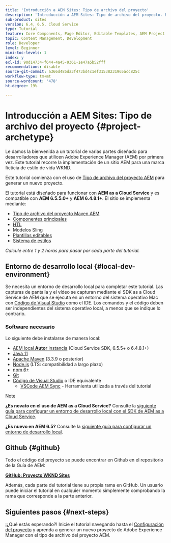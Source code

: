 ```yaml
---
title: 'Introducción a AEM Sites: Tipo de archivo del proyecto'
description: 'Introducción a AEM Sites: Tipo de archivo del proyecto. El tutorial de WKND es un tutorial de varias partes diseñado para desarrolladores que no han llegado a Adobe Experience Manager. El tutorial recorre la implementación de un sitio AEM para una marca ficticia de estilo de vida, la WKND. El tutorial cubre temas fundamentales como la configuración del proyecto, los arquetipos de maven, los componentes principales, las plantillas editables, las bibliotecas de cliente y el desarrollo de componentes.'
sub-product: sites
version: 6.4, 6.5, Cloud Service
type: Tutorial
feature: Core Components, Page Editor, Editable Templates, AEM Project Archetype
topic: Content Management, Development
role: Developer
level: Beginner
mini-toc-levels: 1
index: y
exl-id: 90d14734-f644-4a45-9361-1e47a5b52fff
recommendations: disable
source-git-commit: a366d485da3f473bd4c1ef31538231965acc825c
workflow-type: tm+mt
source-wordcount: '478'
ht-degree: 19%

---
```


# Introducción a AEM Sites: Tipo de archivo del proyecto {#project-archetype}

Le damos la bienvenida a un tutorial de varias partes diseñado para desarrolladores que utilicen Adobe Experience Manager (AEM) por primera vez. Este tutorial recorre la implementación de un sitio AEM para una marca ficticia de estilo de vida WKND.

Este tutorial comienza con el uso de [Tipo de archivo del proyecto AEM](https://experienceleague.adobe.com/docs/experience-manager-core-components/using/developing/archetype/overview.html) para generar un nuevo proyecto.

El tutorial está diseñado para funcionar con **AEM as a Cloud Service** y es compatible con **AEM 6.5.5.0+** y **AEM 6.4.8.1+**. El sitio se implementa mediante:

* [Tipo de archivo del proyecto Maven AEM](https://experienceleague.adobe.com/docs/experience-manager-core-components/using/developing/archetype/overview.html)
* [Componentes principales](https://experienceleague.adobe.com/docs/experience-manager-core-components/using/introduction.html?lang=es)
* [HTL](https://experienceleague.adobe.com/docs/experience-manager-htl/using/getting-started/getting-started.html)
* Modelos Sling
* [Plantillas editables](https://experienceleague.adobe.com/docs/experience-manager-learn/sites/page-authoring/template-editor-feature-video-use.html?lang=es)
* [Sistema de estilos](https://experienceleague.adobe.com/docs/experience-manager-learn/sites/page-authoring/style-system-feature-video-use.html)

*Calcule entre 1 y 2 horas para pasar por cada parte del tutorial.*

## Entorno de desarrollo local {#local-dev-environment}

Se necesita un entorno de desarrollo local para completar este tutorial. Las capturas de pantalla y el vídeo se capturan mediante el SDK as a Cloud Service de AEM que se ejecuta en un entorno del sistema operativo Mac con [Código de Visual Studio](https://code.visualstudio.com/) como el IDE. Los comandos y el código deben ser independientes del sistema operativo local, a menos que se indique lo contrario.

### Software necesario

Lo siguiente debe instalarse de manera local:

* [AEM local **Autor** instancia](https://experience.adobe.com/#/downloads) (Cloud Service SDK, 6.5.5+ o 6.4.8.1+)
* [Java 11](https://downloads.experiencecloud.adobe.com/content/software-distribution/en/general.html)
* [Apache Maven](https://maven.apache.org/) (3.3.9 o posterior)
* [Node.js](https://nodejs.org/en/) (LTS: compatibilidad a largo plazo)
* [npm 6+](https://www.npmjs.com/)
* [Git](https://git-scm.com/)
* [Código de Visual Studio](https://code.visualstudio.com/) o IDE equivalente
   * [VSCode AEM Sync](https://marketplace.visualstudio.com/items?itemName=yamato-ltd.vscode-aem-sync) - Herramienta utilizada a través del tutorial

>[!NOTE]
>
> **¿Es novato en el uso de AEM as a Cloud Service?** Consulte la [siguiente guía para configurar un entorno de desarrollo local con el SDK de AEM as a Cloud Service](https://experienceleague.adobe.com/docs/experience-manager-learn/cloud-service/local-development-environment-set-up/overview.html?lang=es).
>
> **¿Es nuevo en AEM 6.5?** Consulte la [siguiente guía para configurar un entorno de desarrollo local](https://experienceleague.adobe.com/docs/experience-manager-learn/foundation/development/set-up-a-local-aem-development-environment.html?lang=es).

## Github {#github}

Todo el código del proyecto se puede encontrar en Github en el repositorio de la Guía de AEM:

**[GitHub: Proyecto WKND Sites](https://github.com/adobe/aem-guides-wknd)**

Además, cada parte del tutorial tiene su propia rama en GitHub. Un usuario puede iniciar el tutorial en cualquier momento simplemente comprobando la rama que corresponde a la parte anterior.

## Siguientes pasos {#next-steps}

¡¿Qué estás esperando?! Inicie el tutorial navegando hasta el [Configuración del proyecto](project-setup.md) y aprenda a generar un nuevo proyecto de Adobe Experience Manager con el tipo de archivo del proyecto AEM.
